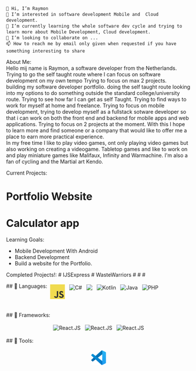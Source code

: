     👋 Hi, I’m Raymon
    👀 I’m interested in software development Mobile and  Cloud development. 
    🌱 I’m currently learning the whole software dev cycle and trying to learn more about Mobile Development, Cloud development.
    💞️ I’m looking to collaborate on ...
    📫 How to reach me by email only given when requested if you have something interesting to share
<p>
About Me:<br>
Hello mij name is Raymon, a software developer from the Netherlands. Trying to go the  self taught route where I can focus on software development on my own tempo
Trying to focus on max 2 projects.
<br>
building my software developer portfolio. doing the self taught route looking into my options to do something outside the standard college/university route. Trying to see how far I can get as self Taught.
Trying to find ways to work for myself at home and freelance. Trying to focus on mobile development, trying to develop myself as a fullstack sotware developer so that i can work on both the front end and backend for mobile apps and web applications. Trying to focus on 2 projects at the moment.
With this I hope to learn more and find someone or a company that would like to offer me a place to earn more practical experience. 
<br>
In my free time I like to play video games, ont only playing video games but also working on creating a videogame. Tabletop games and like to work on and play miniature games like Malifaux, Infinity and Warmachine. I'm also a fan of cycling and the Martial art Kendo.
</p>

Current Projects:
# Portfolio Website
# Calculator app
<p>
Learning Goals:
<ul>
    <li>Mobile Development With Android</li>
    <li>Backend Development</li>
    <Li>Build a website for the Portfolio.</Li>
</ul>
</p>
<p>
Completed Projects!:
# IJSExpress
<a href=""></a>
# WasteWarriors
<a href=""></a> 
#
#
#
</p>
## 🧰 Languages:
<!-
<p align="center">
<img src="https://raw.githubusercontent.com/github/explore/80688e429a7d4ef2fca1e82350fe8e3517d3494d/topics/javascript/javascript.png" alt="Javascript" height="40" style="vertical-align:top; margin:4px">
<img src="https://upload.wikimedia.org/wikipedia/commons/b/bd/Logo_C_sharp.svg" alt="C#" height="40" style="vertical-align:top; margin:4px">
<img src= alt="Go" height="40" style="vertical-align:top; margin:4px">
<img src="https://upload.wikimedia.org/wikipedia/commons/7/74/Kotlin_Icon.png" alt="Kotlin" height="40" style="vertical-align:top; margin:4px">
<img src="" alt="Java" height="40" style="vertical-align:top; margin:4px">
<img src="" alt="PHP" height="40" style="vertical-align:top; margin:4px">

</p>
<br>
## 🧰 Frameworks: <br>
<p align="center">
<img src="https://cdn.iconscout.com/icon/free/png-512/free-react-1-282599.png?f=webp&w=256" alt="React.JS" height="40" style="vertical-align:top; margin:4px">
<img src="" alt="React.JS" height="40" style="vertical-align:top; margin:4px">
<img src="" alt="React.JS" height="40" style="vertical-align:top; margin:4px">
<!--
React Native
Spring
Laravel
-->    
</p>
## 🧰 Tools:
<p align="center">
<!--
Docker
AWS 
firebase
-->    
<img src="https://raw.githubusercontent.com/github/explore/80688e429a7d4ef2fca1e82350fe8e3517d3494d/topics/visual-studio-code/visual-studio-code.png" alt="VS Code" height="40" style="vertical-align:top; margin:4px">
</p>

<!---
Zerophreak/Zerophreak is a ✨ special ✨ repository because its `README.md` (this file) appears on your GitHub profile.
You can click the Preview link to take a look at your changes.
--->

